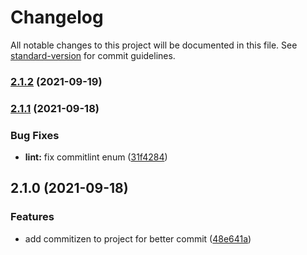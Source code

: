 # Changelog

All notable changes to this project will be documented in this file. See [standard-version](https://github.com/conventional-changelog/standard-version) for commit guidelines.

### [2.1.2](https://github.com/kirill-krasuk/new_boilerplate/compare/v2.1.1...v2.1.2) (2021-09-19)

### [2.1.1](https://github.com/kirill-krasuk/new_boilerplate/compare/v2.1.0...v2.1.1) (2021-09-18)


### Bug Fixes

* **lint:** fix commitlint enum ([31f4284](https://github.com/kirill-krasuk/new_boilerplate/commit/31f42845a32f1bd43b02aab198ed6f8dc5f59fd5))

## 2.1.0 (2021-09-18)


### Features

* add commitizen to project for better commit ([48e641a](https://github.com/kirill-krasuk/new_boilerplate/commit/48e641a1089b36e3251a32f8d6bcb6bf4051d1d2))
